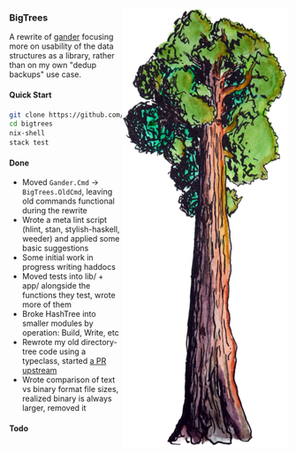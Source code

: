 <img align="right" src="bigtrees.png"></img>

### BigTrees

A rewrite of [gander](https://github.com/jefdaj/gander) focusing more on
usability of the data structures as a library, rather than on my own "dedup
backups" use case.


#### Quick Start

``` .sh
git clone https://github.com/jefdaj/bigtrees
cd bigtrees
nix-shell
stack test
```

#### Done

* Moved `Gander.Cmd` -> `BigTrees.OldCmd`, leaving old commands functional during the rewrite
* Wrote a meta lint script (hlint, stan, stylish-haskell, weeder) and applied some basic suggestions
* Some initial work in progress writing haddocs
* Moved tests into lib/ + app/ alongside the functions they test, wrote more of them
* Broke HashTree into smaller modules by operation: Build, Write, etc
* Rewrote my old directory-tree code using a typeclass, started [a PR upstream](https://github.com/jberryman/directory-tree/pull/18)
* Wrote comparison of text vs binary format file sizes, realized binary is always larger, removed it


#### Todo
